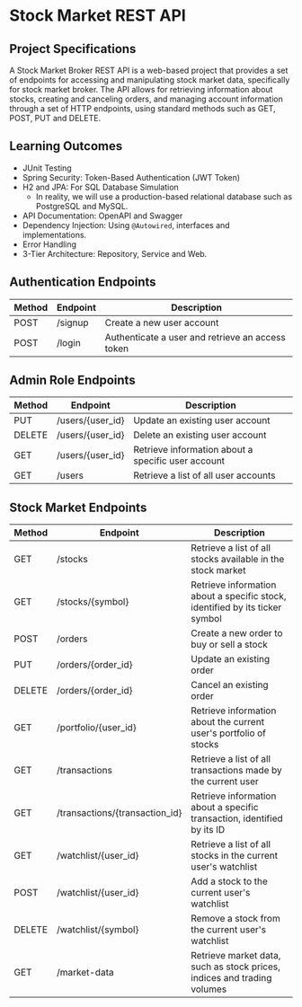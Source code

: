 # Stock Market REST API

## Project Specifications

A Stock Market Broker REST API is a web-based project that provides a set of endpoints for accessing and manipulating stock market data, specifically for stock market broker. The API allows for retrieving information about stocks, creating and canceling orders, and managing account information through a set of HTTP endpoints, using standard methods such as GET, POST, PUT and DELETE.

## Learning Outcomes

- JUnit Testing
- Spring Security: Token-Based Authentication (JWT Token)
- H2 and JPA: For SQL Database Simulation
  - In reality, we will use a production-based relational database such as PostgreSQL and MySQL.
- API Documentation: OpenAPI and Swagger
- Dependency Injection: Using `@Autowired`, interfaces and implementations.
- Error Handling
- 3-Tier Architecture: Repository, Service and Web.

## Authentication Endpoints

| Method | Endpoint | Description                                      |
| ------ | -------- | ------------------------------------------------ |
| POST   | /signup  | Create a new user account                        |
| POST   | /login   | Authenticate a user and retrieve an access token |

## Admin Role Endpoints

| Method | Endpoint | Description                                      |
| ------ | -------- | ------------------------------------------------ |
| PUT | /users/{user_id} | Update an existing user account |
| DELETE | /users/{user_id} | Delete an existing user account |
| GET | /users/{user_id} | Retrieve information about a specific user account |
| GET | /users | Retrieve a list of all user accounts |

## Stock Market Endpoints

| Method | Endpoint                       | Description                                                                  |
| ------ | ------------------------------ | ---------------------------------------------------------------------------- |
| GET    | /stocks                        | Retrieve a list of all stocks available in the stock market                  |
| GET    | /stocks/{symbol}               | Retrieve information about a specific stock, identified by its ticker symbol |
| POST   | /orders                        | Create a new order to buy or sell a stock                                    |
| PUT    | /orders/{order_id}             | Update an existing order                                                     |
| DELETE | /orders/{order_id}             | Cancel an existing order                                                     |
| GET    | /portfolio/{user_id}           | Retrieve information about the current user's portfolio of stocks            |
| GET    | /transactions                  | Retrieve a list of all transactions made by the current user                 |
| GET    | /transactions/{transaction_id} | Retrieve information about a specific transaction, identified by its ID      |
| GET    | /watchlist/{user_id}           | Retrieve a list of all stocks in the current user's watchlist                |
| POST   | /watchlist/{user_id}           | Add a stock to the current user's watchlist                                  |
| DELETE | /watchlist/{symbol}            | Remove a stock from the current user's watchlist                             |
| GET    | /market-data                   | Retrieve market data, such as stock prices, indices and trading volumes      |

